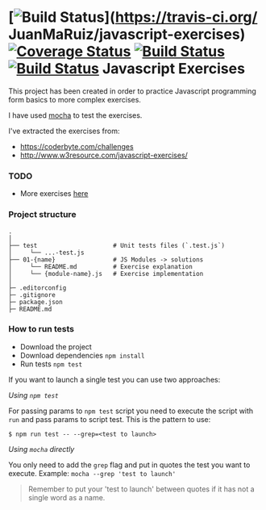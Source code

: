 [![Build Status](https://travis-ci.org/JuanMaRuiz/javascript-exercises.png?branch=master)](https://travis-ci.org/
JuanMaRuiz/javascript-exercises)
[![Coverage Status](https://coveralls.io/repos/<account>/<repository>/badge.svg?branch=master)](https://coveralls.io/r/<account>/<repository>?branch=master)
[![Build Status](https://david-dm.org/JuanMaRuiz/javascript-exercises.svg)](https://travis-ci.org/JuanMaRuiz/javascript-exercises)
[![Build Status](https://david-dm.org/JuanMaRuiz/javascript-exercises.svg)](https://travis-ci.org/JuanMaRuiz/javascript-exercises#info=devDependencies)
Javascript Exercises
====================

This project has been created in order to practice Javascript programming form basics to more complex exercises.

I have used [mocha](https://mochajs.org/) to test the exercises.

I've extracted the exercises from:
* https://coderbyte.com/challenges
* http://www.w3resource.com/javascript-exercises/

### TODO
* More exercises [here](http://www.w3resource.com/javascript-exercises/javascript-functions-exercises.php)

### Project structure
```
.
│
├── test                     # Unit tests files (`.test.js`)
│     └── ...-test.js
├── 01-{name}                # JS Modules -> solutions
│     └── README.md          # Exercise explanation
│     └── {module-name}.js   # Exercise implementation
│
├─ .editorconfig
├─ .gitignore
├─ package.json
├─ README.md
```

### How to run tests
* Download the project
* Download dependencies ```npm install```
* Run tests ```npm test```

If you want to launch a single test you can use two approaches:

*Using ```npm test```*

For passing params to ```npm test``` script you need to execute the script with ```run``` and pass params to script test. This is the pattern to use:
```
$ npm run test -- --grep=<test to launch>
```

*Using ```mocha``` directly*

You only need to add the ```grep``` flag and put in quotes the test you want to execute. Example:
```mocha --grep 'test to launch'```

> Remember to put your 'test to launch' between quotes if it has not a single word as a name.
